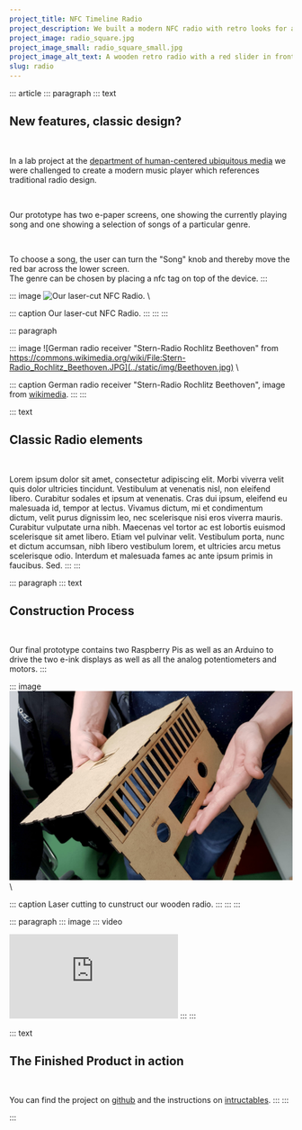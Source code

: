 ```yaml
---
project_title: NFC Timeline Radio
project_description: We built a modern NFC radio with retro looks for a project on media systems.
project_image: radio_square.jpg
project_image_small: radio_square_small.jpg
project_image_alt_text: A wooden retro radio with a red slider in front of a e-ink display.
slug: radio
---
```


::: article
::: paragraph
::: text
## New features, classic design?

&nbsp;

In a lab project at the [department of human-centered ubiquitous media](https://www.en.um.informatik.uni-muenchen.de/index.html) we were challenged to create a modern music player which references traditional radio design.  

&nbsp; 

Our prototype has two e-paper screens, one showing the currently playing song and one showing a selection of songs of a particular genre.  

&nbsp; 

To choose a song, the user can turn the "Song" knob and thereby move the red bar across the lower screen.  
The genre can be chosen by placing a nfc tag on top of the device.
::: 

::: image
![Our laser-cut NFC Radio.](../static/img/$project_image$) \

::: caption
Our laser-cut NFC Radio.
::: 
:::
:::

::: paragraph

::: image
![German radio receiver "Stern-Radio Rochlitz Beethoven" from https://commons.wikimedia.org/wiki/File:Stern-Radio_Rochlitz_Beethoven.JPG](../static/img/Beethoven.jpg) \

::: caption
German radio receiver "Stern-Radio Rochlitz Beethoven", image from [wikimedia](https://commons.wikimedia.org/wiki/File:Stern-Radio_Rochlitz_Beethoven.JPG).
:::
:::

::: text
## Classic Radio elements

&nbsp;

Lorem ipsum dolor sit amet, consectetur adipiscing elit. Morbi viverra velit quis dolor ultricies tincidunt. Vestibulum at venenatis nisl, non eleifend libero. Curabitur sodales et ipsum at venenatis. Cras dui ipsum, eleifend eu malesuada id, tempor at lectus. Vivamus dictum, mi et condimentum dictum, velit purus dignissim leo, nec scelerisque nisi eros viverra mauris. Curabitur vulputate urna nibh. Maecenas vel tortor ac est lobortis euismod scelerisque sit amet libero. Etiam vel pulvinar velit. Vestibulum porta, nunc et dictum accumsan, nibh libero vestibulum lorem, et ultricies arcu metus scelerisque odio. Interdum et malesuada fames ac ante ipsum primis in faucibus. Sed.
:::
:::

::: paragraph
::: text
## Construction Process

&nbsp;

Our final prototype contains two Raspberry Pis as well as an Arduino to drive the two e-ink displays as well as all the analog potentiometers and motors.
::: 

::: image
![A preview of the lasercut wooden frontal and top part of our radio.](../static/img/radio_construction.jpg) \

::: caption
Laser cutting to cunstruct our wooden radio.
::: 
:::
:::

::: paragraph
::: image
::: video
<iframe src="https://www.youtube.com/embed/Fbv3RyXO0YM" title="YouTube video of the NFC radio." frameborder="0" allow="accelerometer; autoplay; encrypted-media; gyroscope; picture-in-picture" allowfullscreen></iframe>
:::
:::

::: text
## The Finished Product in action

&nbsp;

You can find the project on [github](https://github.com/benedikt-mayer/nfcradio) and the instructions on [intructables](https://www.instructables.com/id/NFC-Timeline-Radio/).
:::
:::

:::